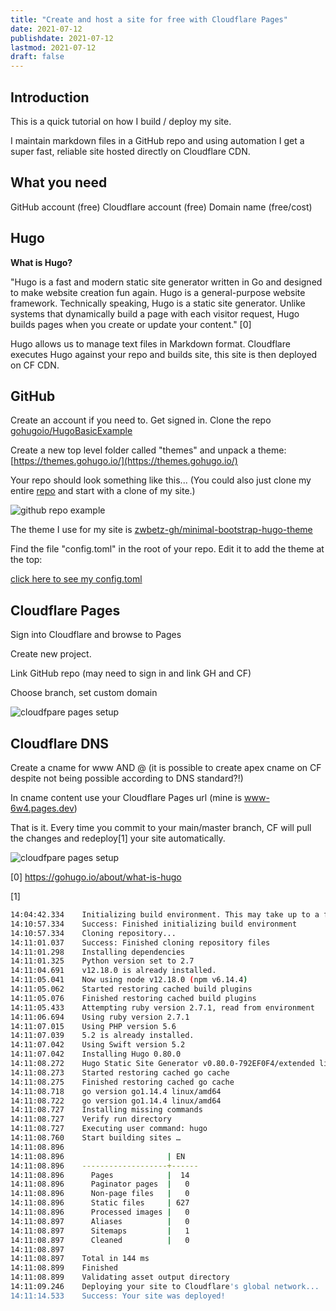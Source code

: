 ```yaml
---
title: "Create and host a site for free with Cloudflare Pages"
date: 2021-07-12
publishdate: 2021-07-12
lastmod: 2021-07-12
draft: false
---
```


## Introduction

This is a quick tutorial on how I build / deploy my site.

I maintain markdown files in a GitHub repo and using automation I get a super fast, reliable site hosted directly on Cloudflare CDN.

## What you need

GitHub account (free)
Cloudflare account (free)
Domain name (free/cost)

## Hugo

**What is Hugo?**

"Hugo is a fast and modern static site generator written in Go and designed to make website creation fun again. Hugo is a general-purpose website framework. Technically speaking, Hugo is a static site generator. Unlike systems that dynamically build a page with each visitor request, Hugo builds pages when you create or update your content." [0]

Hugo allows us to manage text files in Markdown format. Cloudflare executes Hugo against your repo and builds site, this site is then deployed on CF CDN.


## GitHub

Create an account if you need to. Get signed in. Clone the repo [gohugoio/HugoBasicExample](https://github.com/gohugoio/HugoBasicExample)

Create a new top level folder called "themes" and unpack a theme: [https://themes.gohugo.io/](https://themes.gohugo.io/)

Your repo should look something like this... (You could also just clone my entire [repo](https://github.com/leefuller23/www/) and start with a clone of my site.)

![github repo example](/asset/build-site-with-cloudflare-pages/github.png)

The theme I use for my site is [zwbetz-gh/minimal-bootstrap-hugo-theme](https://github.com/zwbetz-gh/minimal-bootstrap-hugo-theme)

Find the file "config.toml" in the root of your repo. Edit it to add the theme at the top:

[click here to see my config.toml](https://github.com/leefuller23/www/blob/main/config.toml)

## Cloudflare Pages

Sign into Cloudflare and browse to Pages

Create new project.

Link GitHub repo (may need to sign in and link GH and CF)

Choose branch, set custom domain

![cloudfpare pages setup](/asset/build-site-with-cloudflare-pages/cf-pages.png)

## Cloudflare DNS

Create a cname for www AND @ (it is possible to create apex cname on CF despite not being possible according to DNS standard?!)

In cname content use your Cloudflare Pages url (mine is www-6w4.pages.dev)

That is it. Every time you commit to your main/master branch, CF will pull the changes and redeploy[1] your site automatically.

![cloudfpare pages setup](/asset/build-site-with-cloudflare-pages/cf-pages-deploy.png)

[0] https://gohugo.io/about/what-is-hugo

[1]
```bash
14:04:42.334	Initializing build environment. This may take up to a few minutes to complete
14:10:57.334	Success: Finished initializing build environment
14:10:57.334	Cloning repository...
14:11:01.037	Success: Finished cloning repository files
14:11:01.298	Installing dependencies
14:11:01.325	Python version set to 2.7
14:11:04.691	v12.18.0 is already installed.
14:11:05.041	Now using node v12.18.0 (npm v6.14.4)
14:11:05.062	Started restoring cached build plugins
14:11:05.076	Finished restoring cached build plugins
14:11:05.433	Attempting ruby version 2.7.1, read from environment
14:11:06.694	Using ruby version 2.7.1
14:11:07.015	Using PHP version 5.6
14:11:07.039	5.2 is already installed.
14:11:07.042	Using Swift version 5.2
14:11:07.042	Installing Hugo 0.80.0
14:11:08.272	Hugo Static Site Generator v0.80.0-792EF0F4/extended linux/amd64 BuildDate: 2020-12-31T13:46:18Z
14:11:08.273	Started restoring cached go cache
14:11:08.275	Finished restoring cached go cache
14:11:08.718	go version go1.14.4 linux/amd64
14:11:08.722	go version go1.14.4 linux/amd64
14:11:08.727	Installing missing commands
14:11:08.727	Verify run directory
14:11:08.727	Executing user command: hugo
14:11:08.760	Start building sites … 
14:11:08.896	
14:11:08.896	                   | EN   
14:11:08.896	-------------------+------
14:11:08.896	  Pages            |  14  
14:11:08.896	  Paginator pages  |   0  
14:11:08.896	  Non-page files   |   0  
14:11:08.896	  Static files     | 627  
14:11:08.896	  Processed images |   0  
14:11:08.897	  Aliases          |   0  
14:11:08.897	  Sitemaps         |   1  
14:11:08.897	  Cleaned          |   0  
14:11:08.897	
14:11:08.897	Total in 144 ms
14:11:08.899	Finished
14:11:08.899	Validating asset output directory
14:11:09.246	Deploying your site to Cloudflare's global network...
14:11:14.533	Success: Your site was deployed!
```